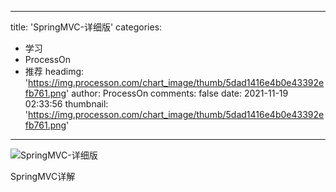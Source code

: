 
---
title: 'SpringMVC-详细版'
categories: 
 - 学习
 - ProcessOn
 - 推荐
headimg: 'https://img.processon.com/chart_image/thumb/5dad1416e4b0e43392efb761.png'
author: ProcessOn
comments: false
date: 2021-11-19 02:33:56
thumbnail: 'https://img.processon.com/chart_image/thumb/5dad1416e4b0e43392efb761.png'
---

<div>   
<img class="thumb" alt="SpringMVC-详细版" src="https://img.processon.com/chart_image/thumb/5dad1416e4b0e43392efb761.png" referrerpolicy="no-referrer">
<p>SpringMVC详解</p>  
</div>
            